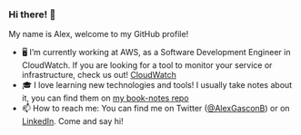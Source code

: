 ### Hi there! 👋
My name is Alex, welcome to my GitHub profile!

- 🖥 I’m currently working at AWS, as a Software Development Engineer in CloudWatch. If you are looking for a tool to monitor your service or infrastructure, check us out! [CloudWatch](https://aws.amazon.com/cloudwatch/)
- 🎓 I love learning new technologies and tools! I usually take notes about it, you can find them on [my book-notes repo](https://github.com/AlexGascon/book-notes)
- 📫 How to reach me: You can find me on Twitter ([@AlexGasconB](https://twitter.com/AlexGasconB)) or on [LinkedIn](https://www.linkedin.com/in/alexgascon/). Come and say hi!
<!--
**AlexGascon/AlexGascon** is a ✨ _special_ ✨ repository because its `README.md` (this file) appears on your GitHub profile.

Here are some ideas to get you started:

- 🖥 I’m currently working at AWS, as a Software Development Engineer in CloudWatch. If you are looking for a tool to monitor your service or infrastructure, check us out! [CloudWatch](https://aws.amazon.com/cloudwatch/)
- 🎓 I love learning new technologies and tools! I usually take notes about it, you can find them on [my book-notes repo](https://github.com/AlexGascon/book-notes)
- 👯 I’m looking to collaborate on ...
- 🤔 I’m looking for help with ...
- 💬 Ask me about ...
- 📫 How to reach me: You can find me on Twitter ([@AlexGasconB](https://twitter.com/AlexGasconB)) or on [LinkedIn](https://www.linkedin.com/in/alexgascon/).
- 😄 Pronouns: he/him
- ⚡ Fun fact: ...
-->
